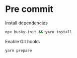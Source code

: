 # Pre commit

Install dependencies

```bash
npx husky-init && yarn install
```

Enable Git hooks

```bash
yarn prepare
```
